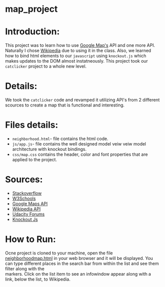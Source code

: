 # map_project

# Introduction:

This project was to learn how to use [Google Map's](https://www.google.com/maps) API and one more API.  Naturally I chose [Wikipedia](https://en.wikipedia.org/wiki/List_of_news_media_APIs) due to using it in the class.  Also, we learned how to bind html elements to our `javascript` using `knockout.js` which makes updates to the DOM almost instatneously. This project took our `catclicker` project to a whole new level.  

# Details:

We took the `catclicker` code and revamped it utilizing API's from 2 different scources to create a map that is functional and 
interesting.  

# Files details:

- `neighborhood.html`- file contains the html code.
- `js/app.js`- file contains the well designed model veiw veiw model architecture with knockout bindings.
- `css/map.css` contains the header, color and font properties that are applied to the project.

# Sources:

* [Stackoverflow](https://stackoverflow.com/)
* [W3Schools](https://www.w3schools.com/)
* [Google Maps API](https://www.google.com/webhp?sourceid=chrome-instant&ion=1&espv=2&ie=UTF-8#q=google+api)
* [Wikipedia API](https://en.wikipedia.org/wiki/List_of_news_media_APIs)
* [Udacity Forums](https://discussions.udacity.com/c/nd001-front-end-broadcast)
* [Knockout Js](http://knockoutjs.com/)

# How to Run:

Ocne project is cloned to your machine, open the file [neighborhoodmap.html](neighborhoodmap.html) in your web browser and it
will be displayed.  You can type different places in the search bar from within the list and see them filter along with the   
markers.  Click on the list item to see an infowindow appear along with a link, below the list, to Wikipedia. 
